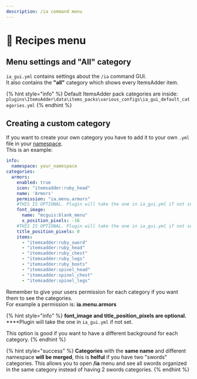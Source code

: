 ```yaml
---
description: /ia command menu
---
```


# 📃 Recipes menu

## Menu settings and "All" category

`ia_gui.yml` contains settings about the  `/ia` command GUI.\
It also contains the **"all"** category which shows every ItemsAdder item.

{% hint style="info" %}
Default ItemsAdder pack categories are inside: `plugins\ItemsAdder\data\items_packs\various_configs\ia_gui_default_categories.yml`
{% endhint %}

## Creating a custom category

If you want to create your own category you have to add it to your own `.yml` file in your [namespace](adding-content/basic-concepts/namespace.md).\
This is an example:

```yaml
info:
  namespace: your_namespace
categories:
  armors:
    enabled: true
    icon: "itemsadder:ruby_head"
    name: 'Armors'
    permission: "ia.menu.armors"
    #THIS IS OPTIONAL. Plugin will take the one in ia_gui.yml if not set.
    font_image:
      name: "mcguis:blank_menu"
      x_position_pixels: -16
    #THIS IS OPTIONAL. Plugin will take the one in ia_gui.yml if not set.
    title_position_pixels: 0
    items:
      - "itemsadder:ruby_sword"
      - "itemsadder:ruby_head"
      - "itemsadder:ruby_chest"
      - "itemsadder:ruby_legs"
      - "itemsadder:ruby_boots"
      - "itemsadder:spinel_head"
      - "itemsadder:spinel_chest"
      - "itemsadder:spinel_legs"
```

Remember to give your users permission for each category if you want them to see the categories.\
For example a permission is: **ia.menu.armors**

{% hint style="info" %}
**font\_image and title\_position\_pixels are optional.**\
****Plugin will take the one in `ia_gui.yml` if not set.

This option is good if you want to have a different background for each category.
{% endhint %}

{% hint style="success" %}
**Categories** with the **same name** and different namespace **will be merged**, this is **helful** if you have two "swords" categories. This allows you to open **/ia** menu and see all swords organized in the same category instead of having 2 swords categories.
{% endhint %}
